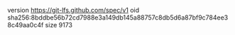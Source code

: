 version https://git-lfs.github.com/spec/v1
oid sha256:8bddbe56b72cd7988e3a149db145a88757c8db5d6a87bf9c784ee38c49aa0c4f
size 9173
